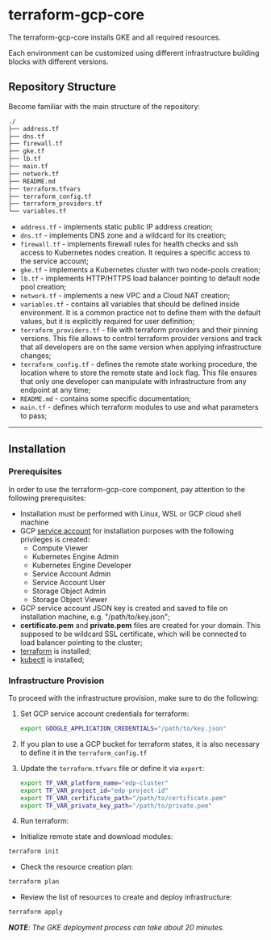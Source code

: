 # terraform-gcp-core

The terraform-gcp-core installs GKE and all required resources.

Each environment can be customized using different infrastructure building blocks with different versions.

## Repository Structure

Become familiar with the main structure of the repository:
```bash
./
├── address.tf
├── dns.tf
├── firewall.tf
├── gke.tf
├── lb.tf
├── main.tf
├── network.tf
├── README.md
├── terraform.tfvars
├── terraform_config.tf
├── terraform_providers.tf
└── variables.tf
```

- `address.tf` - implements static public IP address creation;
- `dns.tf` - implements DNS zone and a wildcard for its creation;
- `firewall.tf` - implements firewall rules for health checks and ssh access to Kubernetes nodes creation. It requires a specific access to the service account;
- `gke.tf` - implements a Kubernetes cluster with two node-pools creation;
- `lb.tf` - implements HTTP/HTTPS load balancer pointing to default node pool creation;
- `network.tf` - implements a new VPC and a Cloud NAT creation;
- `variables.tf` - contains all variables that should be defined inside environment. It is a common practice not to define them with the default values, but it is explicitly required for user definition;
- `terraform_providers.tf` - file with terraform providers and their pinning versions. This file allows to control terraform provider versions and track that all developers are on the same version when applying infrastructure changes;
- `terraform_config.tf` - defines the remote state working procedure, the location where to store the remote state and lock flag. This file ensures that only one developer can manipulate with infrastructure from any endpoint at any time;
- `README.md` - contains some specific documentation;
- `main.tf` - defines which terraform modules to use and what parameters to pass;
---

## Installation

### Prerequisites

In order to use the terraform-gcp-core component, pay attention to the following prerequisites:

* Installation must be performed with Linux, WSL or GCP cloud shell machine 
* GCP [service account](https://cloud.google.com/iam/docs/creating-managing-service-account-keys) for installation purposes with the following privileges is created:
    - Compute Viewer
    - Kubernetes Engine Admin
    - Kubernetes Engine Developer
    - Service Account Admin
    - Service Account User
    - Storage Object Admin
    - Storage Object Viewer  
* GCP service account JSON key is created and saved to file on installation machine, e.g. "/path/to/key.json";
* **certificate.pem** and **private.pem** files are created for your domain. This supposed to be wildcard SSL certificate, which will be connected to load balancer pointing to the cluster;
* [terraform](https://www.terraform.io/downloads.html) is installed;
* [kubectl](https://cloud.google.com/kubernetes-engine/docs/quickstart) is installed;

### Infrastructure Provision

To proceed with the infrastructure provision, make sure to do the following:
1. Set GCP service account credentials for terraform:
    ```bash
    export GOOGLE_APPLICATION_CREDENTIALS="/path/to/key.json"
    ```

2. If you plan to use a GCP bucket for terraform states, it is also necessary to define it in the `terraform_config.tf`

3. Update the `terraform.tfvars` file or define it via `export`:
    ```bash
    export TF_VAR_platform_name="edp-cluster"
    export TF_VAR_project_id="edp-project-id"
    export TF_VAR_certificate_path="/path/to/certificate.pem"
    export TF_VAR_private_key_path="/path/to/private.pem"
    ```
3. Run terraform:

* Initialize remote state and download modules:
```bash
terraform init
```
* Check the resource creation plan:
```bash
terraform plan
```
* Review the list of resources to create and deploy infrastructure:
```bash
terraform apply
```

_**NOTE**: The GKE deployment process can take about 20 minutes._